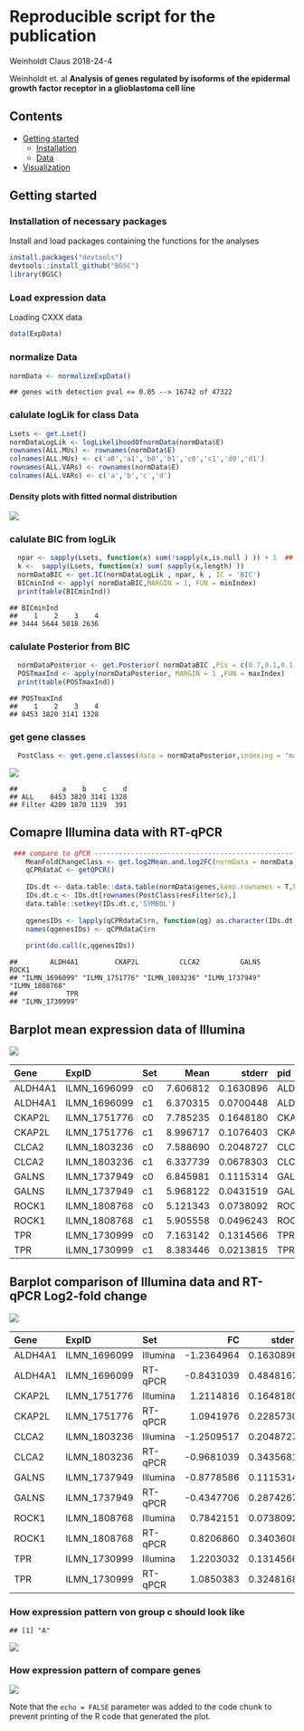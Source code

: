Reproducible script for the publication
================
Weinholdt Claus
2018-24-4

Weinholdt et. al **Analysis of genes regulated by isoforms of the epidermal growth factor receptor in a glioblastoma cell line**

Contents
--------

-   [Getting started](#start)
    -   [Installation](#Installation)
    -   [Data](#data)
-   [Visualization](#vis)

<a name="start"></a>Getting started
-----------------------------------

### <a name="Installation"></a>Installation of necessary packages

Install and load packages containing the functions for the analyses

``` r
install.packages("devtools")
devtools::install_github("BGSC")
library(BGSC)
```

### <a name="data"></a> Load expression data

Loading CXXX data

``` r
data(ExpData)
```

### normalize Data

``` r
normData <- normalizeExpData()
```

    ## genes with detection pval <= 0.05 --> 16742 of 47322

### calulate logLik for class Data

``` r
Lsets <- get.Lset()
normDataLogLik <- logLikelihoodOfnormData(normData$E)
rownames(ALL.MUs) <- rownames(normData$E)
colnames(ALL.MUs) <- c('a0','a1','b0','b1','c0','c1','d0','d1')
rownames(ALL.VARs) <- rownames(normData$E)
colnames(ALL.VARs) <- c('a','b','c','d')
```

#### Density plots with fitted normal distribution

![](ReproducibleScript_files/figure-markdown_github/Density-1.png)

### calulate BIC from logLik

``` r
  npar <- sapply(Lsets, function(x) sum(!sapply(x,is.null ) )) + 1  ## number parapeters for LogLilk -> mean + var 
  k <-  sapply(Lsets, function(x) sum( sapply(x,length) ))
  normDataBIC <- get.IC(normDataLogLik , npar, k , IC = 'BIC')
  BICminInd <- apply( normDataBIC,MARGIN = 1, FUN = minIndex)
  print(table(BICminInd))
```

    ## BICminInd
    ##    1    2    3    4 
    ## 3444 5644 5018 2636

### calulate Posterior from BIC

``` r
  normDataPosterior <- get.Posterior( normDataBIC ,Pis = c(0.7,0.1,0.1,0.1))
  POSTmaxInd <- apply(normDataPosterior, MARGIN = 1 ,FUN = maxIndex)
  print(table(POSTmaxInd))
```

    ## POSTmaxInd
    ##    1    2    3    4 
    ## 8453 3820 3141 1328

### get gene classes

``` r
  PostClass <- get.gene.classes(data = normDataPosterior,indexing = "max",filter = 0.75, DoPlot = TRUE)
```

![](ReproducibleScript_files/figure-markdown_github/PostClass-1.png)

    ##           a    b    c    d
    ## ALL    8453 3820 3141 1328
    ## Filter 4209 1870 1139  391

Comapre Illumina data with RT-qPCR
----------------------------------

``` r
 ### compare to qPCR ----------------------------------------------------------------------
    MeanFoldChangeClass <- get.log2Mean.and.log2FC(normData = normData)
    qCPRdataC <- getQPCR()
    
    IDs.dt <- data.table::data.table(normData$genes,keep.rownames = T,key = 'rn')
    IDs.dt.c <- IDs.dt[rownames(PostClass$resFilter$c),]
    data.table::setkey(IDs.dt.c,'SYMBOL')
    
    qgenesIDs <- lapply(qCPRdataC$rn, function(qg) as.character(IDs.dt.c[qg,][['rn']]) )
    names(qgenesIDs) <- qCPRdataC$rn
  
    print(do.call(c,qgenesIDs))
```

    ##        ALDH4A1         CKAP2L          CLCA2          GALNS          ROCK1 
    ## "ILMN_1696099" "ILMN_1751776" "ILMN_1803236" "ILMN_1737949" "ILMN_1808768" 
    ##            TPR 
    ## "ILMN_1730999"

Barplot mean expression data of Illumina
----------------------------------------

![](ReproducibleScript_files/figure-markdown_github/barplot%20exp%20data%20-1.png)

| Gene    | ExpID         | Set |      Mean|     stderr| pid                    |
|:--------|:--------------|:----|---------:|----------:|:-----------------------|
| ALDH4A1 | ILMN\_1696099 | c0  |  7.606812|  0.1630896| ALDH4A1::ILMN\_1696099 |
| ALDH4A1 | ILMN\_1696099 | c1  |  6.370315|  0.0700448| ALDH4A1::ILMN\_1696099 |
| CKAP2L  | ILMN\_1751776 | c0  |  7.785235|  0.1648180| CKAP2L::ILMN\_1751776  |
| CKAP2L  | ILMN\_1751776 | c1  |  8.996717|  0.1076403| CKAP2L::ILMN\_1751776  |
| CLCA2   | ILMN\_1803236 | c0  |  7.588690|  0.2048727| CLCA2::ILMN\_1803236   |
| CLCA2   | ILMN\_1803236 | c1  |  6.337739|  0.0678303| CLCA2::ILMN\_1803236   |
| GALNS   | ILMN\_1737949 | c0  |  6.845981|  0.1115314| GALNS::ILMN\_1737949   |
| GALNS   | ILMN\_1737949 | c1  |  5.968122|  0.0431519| GALNS::ILMN\_1737949   |
| ROCK1   | ILMN\_1808768 | c0  |  5.121343|  0.0738092| ROCK1::ILMN\_1808768   |
| ROCK1   | ILMN\_1808768 | c1  |  5.905558|  0.0496243| ROCK1::ILMN\_1808768   |
| TPR     | ILMN\_1730999 | c0  |  7.163142|  0.1314566| TPR::ILMN\_1730999     |
| TPR     | ILMN\_1730999 | c1  |  8.383446|  0.0213815| TPR::ILMN\_1730999     |

Barplot comparison of Illumina data and RT-qPCR Log2-fold change
----------------------------------------------------------------

![](ReproducibleScript_files/figure-markdown_github/barplot%20FC-1.png)

| Gene    | ExpID         | Set      |          FC|     stderr| pid                    |
|:--------|:--------------|:---------|-----------:|----------:|:-----------------------|
| ALDH4A1 | ILMN\_1696099 | Illumina |  -1.2364964|  0.1630896| ALDH4A1::ILMN\_1696099 |
| ALDH4A1 | ILMN\_1696099 | RT-qPCR  |  -0.8431039|  0.4848167| ALDH4A1::ILMN\_1696099 |
| CKAP2L  | ILMN\_1751776 | Illumina |   1.2114816|  0.1648180| CKAP2L::ILMN\_1751776  |
| CKAP2L  | ILMN\_1751776 | RT-qPCR  |   1.0941976|  0.2285730| CKAP2L::ILMN\_1751776  |
| CLCA2   | ILMN\_1803236 | Illumina |  -1.2509517|  0.2048727| CLCA2::ILMN\_1803236   |
| CLCA2   | ILMN\_1803236 | RT-qPCR  |  -0.9681039|  0.3435681| CLCA2::ILMN\_1803236   |
| GALNS   | ILMN\_1737949 | Illumina |  -0.8778586|  0.1115314| GALNS::ILMN\_1737949   |
| GALNS   | ILMN\_1737949 | RT-qPCR  |  -0.4347706|  0.2874267| GALNS::ILMN\_1737949   |
| ROCK1   | ILMN\_1808768 | Illumina |   0.7842151|  0.0738092| ROCK1::ILMN\_1808768   |
| ROCK1   | ILMN\_1808768 | RT-qPCR  |   0.8206860|  0.3403608| ROCK1::ILMN\_1808768   |
| TPR     | ILMN\_1730999 | Illumina |   1.2203032|  0.1314566| TPR::ILMN\_1730999     |
| TPR     | ILMN\_1730999 | RT-qPCR  |   1.0850383|  0.3248168| TPR::ILMN\_1730999     |

### How expression pattern von group c should look like

    ## [1] "A"

![](ReproducibleScript_files/figure-markdown_github/group%20c%20example%20-1.png)

### How expression pattern of compare genes

![](ReproducibleScript_files/figure-markdown_github/exp%20genes%20big-1.png)

Note that the `echo = FALSE` parameter was added to the code chunk to prevent printing of the R code that generated the plot.
